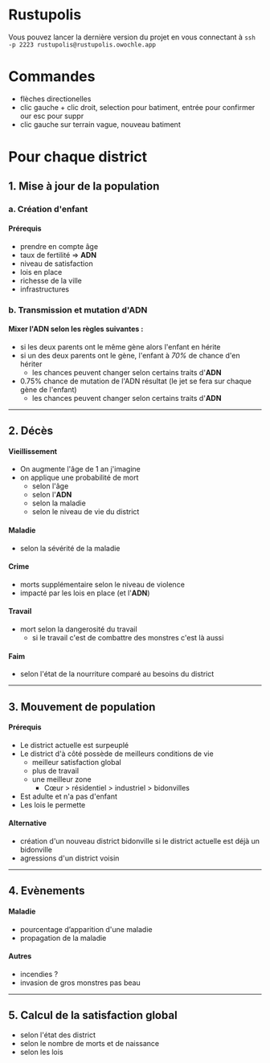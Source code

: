 # Rustupolis
Vous pouvez lancer la dernière version du projet en vous connectant à `ssh -p 2223 rustupolis@rustupolis.owochle.app`


# Commandes
- flèches directionelles
- clic gauche + clic droit, selection pour batiment, entrée pour confirmer our esc pour suppr
- clic gauche sur terrain vague, nouveau batiment

# Pour chaque district
## 1. Mise à jour de la population
### a. Création d'enfant
#### Prérequis
- prendre en compte âge
- taux de fertilité => **ADN**
- niveau de satisfaction
- lois en place
- richesse de la ville
- infrastructures
### b. Transmission et mutation d'ADN
#### Mixer l'ADN selon les règles suivantes :
- si les deux parents ont le même gène alors l'enfant en hérite
- si un des deux parents ont le gène, l'enfant à *70%* de chance d'en hériter
	- les chances peuvent changer selon certains traits d'**ADN**
- 0.75% chance de mutation de l'ADN résultat (le jet se fera sur chaque gène de l'enfant)
	- les chances peuvent changer selon certains traits d'**ADN**
____
## 2. Décès
#### Vieillissement
- On augmente l'âge de 1 an j'imagine
- on applique une probabilité de mort
	- selon l'âge
	- selon l'**ADN**
	- selon la maladie
	- selon le niveau de vie du district
#### Maladie
- selon la sévérité de la maladie
#### Crime
- morts supplémentaire selon le niveau de violence
- impacté par les lois en place (et l'**ADN**)
#### Travail
- mort selon la dangerosité du travail
	- si le travail c'est de combattre des monstres c'est là aussi
#### Faim
- selon l'état de la nourriture comparé au besoins du district
____
## 3. Mouvement de population
#### Prérequis
- Le district actuelle est surpeuplé
- Le district d'à côté possède de meilleurs conditions de vie
	- meilleur satisfaction global
	- plus de travail
	- une meilleur zone
		- Cœur > résidentiel > industriel > bidonvilles
- Est adulte et n'a pas d'enfant
- Les lois le permette 
#### Alternative
- création d'un nouveau district bidonville si le district actuelle est déjà un bidonville
- agressions d'un district voisin 
____
## 4. Evènements
#### Maladie
- pourcentage d’apparition d'une maladie
- propagation de la maladie
#### Autres 
- incendies ?
- invasion de gros monstres pas beau
____
## 5. Calcul de la satisfaction global
- selon l'état des district
- selon le nombre de morts et de naissance
- selon les lois
